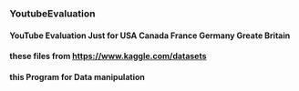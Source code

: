 ###  YoutubeEvaluation
#### YouTube Evaluation Just for USA Canada France Germany Greate Britain
#### these files from https://www.kaggle.com/datasets
#### this Program for Data manipulation  
